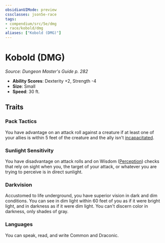 ```yaml
---
obsidianUIMode: preview
cssclasses: json5e-race
tags:
- compendium/src/5e/dmg
- race/kobold/dmg
aliases: ["Kobold (DMG)"]
---
```

# Kobold (DMG)
*Source: Dungeon Master's Guide p. 282*  

- **Ability Scores**: Dexterity +2, Strength -4
- **Size**: Small
- **Speed**: 30 ft.

## Traits

### Pack Tactics

You have advantage on an attack roll against a creature if at least one of your allies is within 5 feet of the creature and the ally isn't [incapacitated](2-Mechanics/CLI/rules/conditions.md#Incapacitated).

### Sunlight Sensitivity

You have disadvantage on attack rolls and on Wisdom ([Perception](2-Mechanics/CLI/rules/skills.md#Perception)) checks that rely on sight when you, the target of your attack, or whatever you are trying to perceive is in direct sunlight.

### Darkvision

Accustomed to life underground, you have superior vision in dark and dim conditions. You can see in dim light within 60 feet of you as if it were bright light, and in darkness as if it were dim light. You can't discern color in darkness, only shades of gray.

### Languages

You can speak, read, and write Common and Draconic.